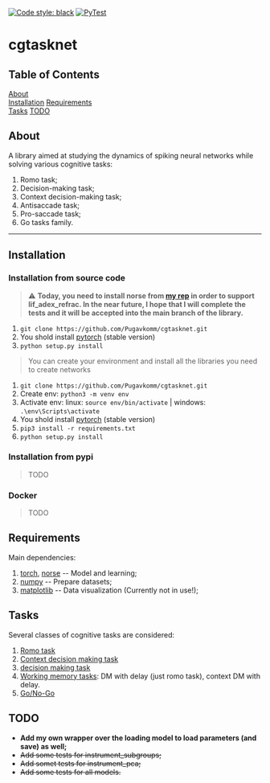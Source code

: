 [![Code style: black](https://img.shields.io/badge/code%20style-black-000000.svg)](https://github.com/psf/black)
[![PyTest](https://github.com/Pugavkomm/cgtasknet/actions/workflows/main.yml/badge.svg?branch=main)](https://github.com/Pugavkomm/cgtasknet/actions/workflows/main.yml)
# cgtasknet

## Table of Contents

[About](#About)  
[Installation](#Installation)
[Requirements](#Requirements)  
[Tasks](#Tasks)
[TODO](#TODO)

## About

A library aimed at studying the dynamics of spiking neural networks while solving various cognitive tasks:

1.  Romo task;
2.  Decision-making task;
3.  Context decision-making task;
4.  Antisaccade task;
5.  Pro-saccade task;
6.  Go tasks family.

---

## Installation

### Installation from source code
> :warning: **Today, you need to install norse from [my rep](https://github.com/Pugavkomm/norse.git) in order to support lif_adex_refrac. In the near future, I hope that I will complete the tests and it will be accepted into the main branch of the library.**
1. `git clone https://github.com/Pugavkomm/cgtasknet.git`
2. You shold install [pytorch](https://pytorch.org/get-started/locally/) (stable version)
3. `python setup.py install`
> You can create your environment and install all the libraries you need to create networks
1. `git clone https://github.com/Pugavkomm/cgtasknet.git`
2. Create env: `python3 -m venv env`
3. Activate env: linux: `source env/bin/activate` | windows: `.\env\Scripts\activate`
4. You shold install [pytorch](https://pytorch.org/get-started/locally/) (stable version)
5. `pip3 install -r requirements.txt`
6. `python setup.py install`

### Installation from pypi
> TODO

### Docker
> TODO

## Requirements

Main dependencies:

1.  [torch](https://pytorch.org/), [norse](https://github.com/norse/norse) -- Model and learning;
1.  [numpy](https://numpy.org/) -- Prepare datasets;
1.  [matplotlib](https://matplotlib.org/) -- Data visualization (Currently not in use!);




## Tasks

Several classes of cognitive tasks are considered:

1.  [Romo task](https://www.nature.com/articles/20939)
2.  [Context decision making task](https://www.nature.com/articles/nature12742)
3.  [decision making task](...)
4.  [Working memory tasks](...): DM with delay (just romo task), context DM with delay. 
5.  [Go/No-Go](...)

## TODO
* **Add my own wrapper over the loading model to load parameters (and save) as well;**
* ~~Add some tests for instrument_subgroups;~~
* ~~Add somet tests for instrument_pca;~~
* ~~Add some tests for all models.~~
